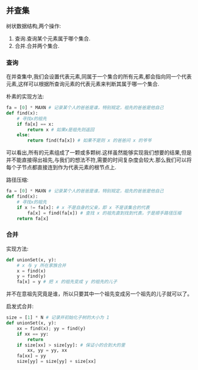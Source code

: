 ## 并查集

树状数据结构,两个操作:

1. 查询.查询某个元素属于哪个集合.
2. 合并.合并两个集合.

### 查询
在并查集中,我们会设置代表元素,同属于一个集合的所有元素,都会指向同一个代表元素,这样可以根据所查询元素的代表元素来判断其属于哪一个集合.

朴素的实现方法:

```python
fa = [0] * MAXN # 记录某个人的爸爸是谁，特别规定，祖先的爸爸是他自己
def find(x):
    # 寻找x的祖先
    if fa[x] == x:
        return x # 如果x是祖先则返回
    else:
        return find(fa[x]) # 如果不是则 x 的爸爸问 x 的爷爷
```

可以看出,所有的元素组成了一颗或多颗树.这样虽然能够实现我们想要的结果,但是并不能直接得出祖先,与我们的想法不符,需要的时间复杂度会较大.那么我们可以将每个子节点都直接连到作为代表元素的根节点上.

路径压缩:

```python
fa = [0] * MAXN # 记录某个人的爸爸是谁，特别规定，祖先的爸爸是他自己
def find(x):
    # 寻找x的祖先
    if x != fa[x]: # x 不是自身的父亲，即 x 不是该集合的代表
        fa[x] = find(fa[x]) # 查找 x 的祖先直到找到代表，于是顺手路径压缩
    return fa[x]
```

### 合并



实现方法:

```python
def unionSet(x, y):
    # x 与 y 所在家族合并
    x = find(x)
    y = find(y)
    fa[x] = y # 把 x 的祖先变成 y 的祖先的儿子
```

并不在意祖先究竟是谁，所以只要其中一个祖先变成另一个祖先的儿子就可以了。

启发式合并:

```python
size = [1] * N # 记录并初始化子树的大小为 1
def unionSet(x, y):
    xx = find(x); yy = find(y)
    if xx == yy:
        return
    if size[xx] > size[yy]: # 保证小的合到大的里
        xx, yy = yy, xx
    fa[xx] = yy
    size[yy] = size[yy] + size[xx]
```

